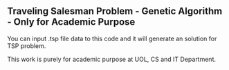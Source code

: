 Traveling Salesman Problem - Genetic Algorithm - Only for Academic Purpose
--------------------------------------------------------------------------


You can input .tsp file data to this code and it will generate an solution for TSP problem.


This work is purely for academic purpose at UOL, CS and IT Department.
